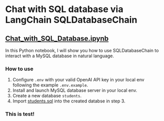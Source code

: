 # Chat with SQL database via LangChain SQLDatabaseChain

## [Chat_with_SQL_Database.ipynb](./Chat_with_SQL_Database.ipynb)

In this Python notebook, I will show you how to use SQLDatabaseChain to interact with a MySQL database in natural language.

### How to use
1. Configure `.env` with your valid OpenAI API key in your local env following the example `.env.example`.
2. Install and launch MySQL database server in your local env.
3. Create a new database `students`.
4. Import [students.sql](./students.sql) into the created databse in step 3.

### This is test!